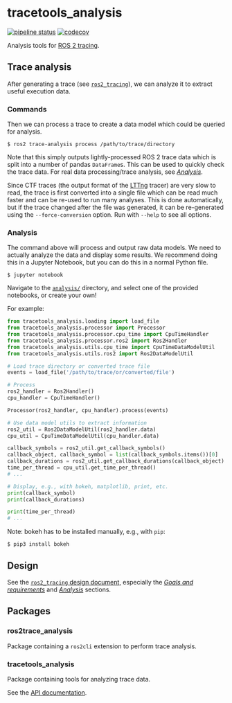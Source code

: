 # tracetools_analysis

[![pipeline status](https://gitlab.com/ros-tracing/tracetools_analysis/badges/master/pipeline.svg)](https://gitlab.com/ros-tracing/tracetools_analysis/commits/master)
[![codecov](https://codecov.io/gl/ros-tracing/tracetools_analysis/branch/master/graph/badge.svg)](https://codecov.io/gl/ros-tracing/tracetools_analysis)

Analysis tools for [ROS 2 tracing](https://gitlab.com/ros-tracing/ros2_tracing).

## Trace analysis

After generating a trace (see [`ros2_tracing`](https://gitlab.com/ros-tracing/ros2_tracing#tracing)), we can analyze it to extract useful execution data.

### Commands

Then we can process a trace to create a data model which could be queried for analysis.

```
$ ros2 trace-analysis process /path/to/trace/directory
```

Note that this simply outputs lightly-processed ROS 2 trace data which is split into a number of pandas `DataFrame`s.
This can be used to quickly check the trace data.
For real data processing/trace analysis, see [*Analysis*](#analysis).

Since CTF traces (the output format of the [LTTng](https://lttng.org/) tracer) are very slow to read, the trace is first converted into a single file which can be read much faster and can be re-used to run many analyses.
This is done automatically, but if the trace changed after the file was generated, it can be re-generated using the `--force-conversion` option.
Run with `--help` to see all options.

### Analysis

The command above will process and output raw data models.
We need to actually analyze the data and display some results.
We recommend doing this in a Jupyter Notebook, but you can do this in a normal Python file.

```shell
$ jupyter notebook
```

Navigate to the [`analysis/`](./tracetools_analysis/analysis/) directory, and select one of the provided notebooks, or create your own!

For example:

```python
from tracetools_analysis.loading import load_file
from tracetools_analysis.processor import Processor
from tracetools_analysis.processor.cpu_time import CpuTimeHandler
from tracetools_analysis.processor.ros2 import Ros2Handler
from tracetools_analysis.utils.cpu_time import CpuTimeDataModelUtil
from tracetools_analysis.utils.ros2 import Ros2DataModelUtil

# Load trace directory or converted trace file
events = load_file('/path/to/trace/or/converted/file')

# Process
ros2_handler = Ros2Handler()
cpu_handler = CpuTimeHandler()

Processor(ros2_handler, cpu_handler).process(events)

# Use data model utils to extract information
ros2_util = Ros2DataModelUtil(ros2_handler.data)
cpu_util = CpuTimeDataModelUtil(cpu_handler.data)

callback_symbols = ros2_util.get_callback_symbols()
callback_object, callback_symbol = list(callback_symbols.items())[0]
callback_durations = ros2_util.get_callback_durations(callback_object)
time_per_thread = cpu_util.get_time_per_thread()
# ...

# Display, e.g., with bokeh, matplotlib, print, etc.
print(callback_symbol)
print(callback_durations)

print(time_per_thread)
# ...
```

Note: bokeh has to be installed manually, e.g., with `pip`:

```shell
$ pip3 install bokeh
```

## Design

See the [`ros2_tracing` design document](https://gitlab.com/ros-tracing/ros2_tracing/blob/master/doc/design_ros_2.md), especially the [*Goals and requirements*](https://gitlab.com/ros-tracing/ros2_tracing/blob/master/doc/design_ros_2.md#goals-and-requirements) and [*Analysis*](https://gitlab.com/ros-tracing/ros2_tracing/blob/master/doc/design_ros_2.md#analysis) sections.

## Packages

### ros2trace_analysis

Package containing a `ros2cli` extension to perform trace analysis.

### tracetools_analysis

Package containing tools for analyzing trace data.

See the [API documentation](https://ros-tracing.gitlab.io/tracetools_analysis-api/).
